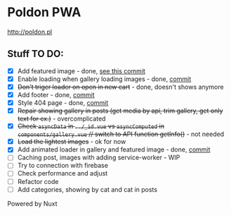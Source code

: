 # Poldon PWA

http://poldon.pl

## Stuff TO DO:
- [x] Add featured image - done, [see this commit](https://github.com/kjugi/Poldon-PWA/commit/63d928f395a79e92c39e4008854a566dee520fc9)
- [x] Enable loading when gallery loading images - done, [commit](https://github.com/kjugi/Poldon-PWA/commit/63d928f395a79e92c39e4008854a566dee520fc9)
- [x] ~~Don't triger loader on open in new cart~~ - done, doesn't shows anymore
- [x] Add footer - done, [commit](https://github.com/kjugi/Poldon-PWA/commit/3992b969537513ea96318b2994025a29f997be44)
- [x] Style 404 page - done, [commit](https://github.com/kjugi/Poldon-PWA/commit/3992b969537513ea96318b2994025a29f997be44)
- [x] ~~Repair showing gallery in posts (get media by api, trim gallery, get only text for ex.)~~ - overcomplicated
- [x] ~~Check `asyncData` in `../_id.vue` vs `asyncComputed` in `components/gallery.vue` // switch to API function getInfo()~~ - not needed
- [x] ~~Load the lightest images~~ - ok for now
- [x] Add animated loader in gallery and featured image - done, [commit](https://github.com/kjugi/Poldon-PWA/commit/ce8fbaeefdb009d704027076811c5520990549c6)
- [ ] Caching post, images with adding service-worker - WIP
- [ ] Try to connection with firebase
- [ ] Check performance and adjust
- [ ] Refactor code
- [ ] Add categories, showing by cat and cat in posts

Powered by Nuxt
